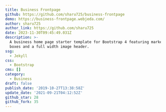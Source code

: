 ```yaml
---
title: Business Frontpage
github: https://github.com/sharu725/business-frontpage
demo: https://business-frontpage.webjeda.com/
author: sharu725
author_link: https://github.com/sharu725
date: 2023-11-30T09:45:49.031Z
description: >-
  A business home page starter template for Bootstrap 4 featuring marketing
  boxes and a full width image header.
ssg:
  - Jekyll
css:
  - Bootstrap
cms: []
category:
  - Business
draft: false
publish_date: '2019-10-27T13:38:58Z'
update_date: '2021-09-21T04:12:52Z'
github_star: 28
github_fork: 35
---
```

